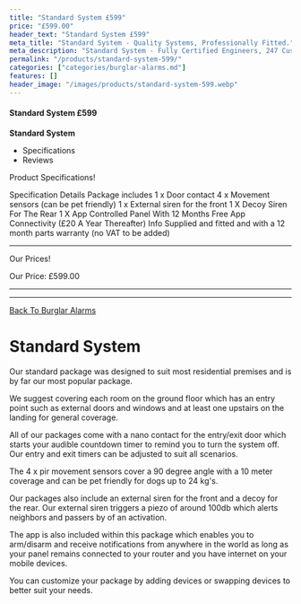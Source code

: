```yaml
---
title: "Standard System £599"
price: "£599.00"
header_text: "Standard System £599"
meta_title: "Standard System - Quality Systems, Professionally Fitted."
meta_description: "Standard System - Fully Certified Engineers, 247 Customer Service, High Quality Systems, Professionally Fitted. We are right on the borders of London and Kent."
permalink: "/products/standard-system-599/"
categories: ["categories/burglar-alarms.md"]
features: []
header_image: "/images/products/standard-system-599.webp"
---
```


#### Standard System £599

**Standard System**

-   Specifications
-   Reviews

Product Specifications!

  Specification       Details
  Package includes    1 x Door contact
                      4 x Movement sensors (can be pet friendly)
                      1 x External siren for the front
                      1 X Decoy Siren For The Rear
                      1 X App Controlled Panel With 12 Months Free App Connectivity (£20 A Year Thereafter)
  Info                Supplied and fitted and with a 12 month parts warranty (no VAT to be added)
  ------------------- ---------------------------------------------------------------------------------------

Our Prices!

  Our Price:   £599.00
  ------------ ---------

------------------------------------------------------------------------

[ Back To Burglar Alarms](/categories/burglar-alarms/)

# Standard System

Our standard package was designed to suit most residential premises and is by far our most popular package.

We suggest covering each room on the ground floor which has an entry point such as external doors and windows and at least one upstairs on the landing for general coverage.

All of our packages come with a nano contact for the entry/exit door which starts your audible countdown timer to remind you to turn the system off. Our entry and exit timers can be adjusted to suit all scenarios.

The 4 x pir movement sensors cover a 90 degree angle with a 10 meter coverage and can be pet friendly for dogs up to 24 kg\'s.

Our packages also include an external siren for the front and a decoy for the rear. Our external siren triggers a piezo of around 100db which alerts neighbors and passers by of an activation.

The app is also included within this package which enables you to arm/disarm and receive notifications from anywhere in the world as long as your panel remains connected to your router and you have internet on your mobile devices.

You can customize your package by adding devices or swapping devices to better suit your needs.